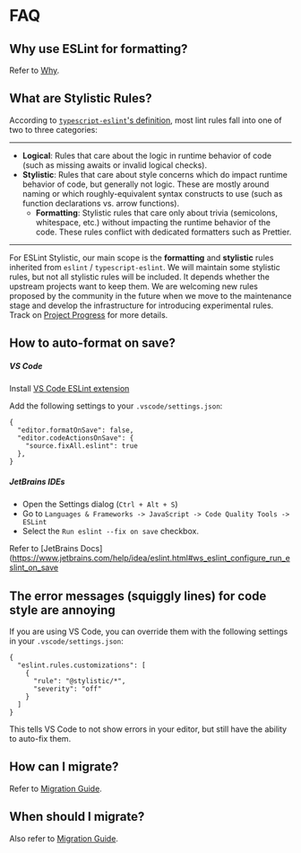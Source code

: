 # FAQ

## Why use ESLint for formatting?

Refer to [Why](/guide/why).

## What are Stylistic Rules?

According to [`typescript-eslint`'s definition](https://typescript-eslint.io/linting/troubleshooting/formatting/#eslint-core-and-formatting), most lint rules fall into one of two to three categories:

---

- **Logical**: Rules that care about the logic in runtime behavior of code (such as missing awaits or invalid logical checks).
- **Stylistic**: Rules that care about style concerns which do impact runtime behavior of code, but generally not logic. These are mostly around naming or which roughly-equivalent syntax constructs to use (such as function declarations vs. arrow functions).
  - **Formatting**: Stylistic rules that care only about trivia (semicolons, whitespace, etc.) without impacting the runtime behavior of the code. These rules conflict with dedicated formatters such as Prettier.

---

For ESLint Stylistic, our main scope is the **formatting** and **stylistic** rules inherited from `eslint` / `typescript-eslint`. We will maintain some stylistic rules, but not all stylistic rules will be included. It depends whether the upstream projects want to keep them. We are welcoming new rules proposed by the community in the future when we move to the maintenance stage and develop the infrastructure for introducing experimental rules. Track on [Project Progress](/contribute/project-progress) for more details.

## How to auto-format on save?

##### VS Code

Install [VS Code ESLint extension](https://marketplace.visualstudio.com/items?itemName=dbaeumer.vscode-eslint)

Add the following settings to your `.vscode/settings.json`:

```jsonc
{
  "editor.formatOnSave": false,
  "editor.codeActionsOnSave": {
    "source.fixAll.eslint": true
  },
}
```
##### JetBrains IDEs

- Open the Settings dialog (`Ctrl + Alt + S`)
- Go to `Languages & Frameworks -> JavaScript -> Code Quality Tools -> ESLint`
- Select the `Run eslint --fix on save` checkbox.

Refer to [JetBrains Docs](https://www.jetbrains.com/help/idea/eslint.html#ws_eslint_configure_run_eslint_on_save

## The error messages (squiggly lines) for code style are annoying

If you are using VS Code, you can override them with the following settings in your `.vscode/settings.json`:

```jsonc
{
  "eslint.rules.customizations": [
    {
      "rule": "@stylistic/*",
      "severity": "off"
    }
  ]
}
```

This tells VS Code to not show errors in your editor, but still have the ability to auto-fix them.

## How can I migrate?

Refer to [Migration Guide](/guide/migration).

## When should I migrate?

Also refer to [Migration Guide](/guide/migration#when-should-i-migrate).
